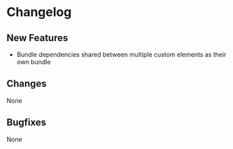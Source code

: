 # Changelog

## New Features

- Bundle dependencies shared between multiple custom elements as their own bundle

## Changes

None

## Bugfixes

None
